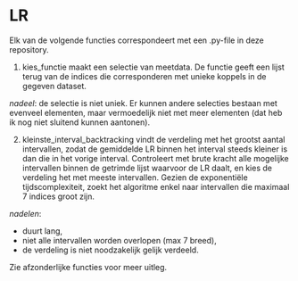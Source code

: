 # LR
Elk van de volgende functies correspondeert met een .py-file in deze repository.

1. kies_functie maakt een selectie van meetdata. De functie geeft een lijst terug van de indices die corresponderen met unieke koppels in de gegeven dataset.

  _nadeel_: de selectie is niet uniek. Er kunnen andere selecties bestaan met evenveel elementen, maar vermoedelijk niet met meer elementen (dat heb ik nog niet sluitend kunnen aantonen).

2. kleinste_interval_backtracking vindt de verdeling met het grootst aantal intervallen, zodat de gemiddelde LR binnen het interval steeds kleiner is dan die in het vorige interval.
Controleert met brute kracht alle mogelijke intervallen binnen de getrimde lijst waarvoor de LR daalt, en kies de verdeling het met meeste intervallen. Gezien de exponentiële tijdscomplexiteit, zoekt het algoritme enkel naar intervallen die maximaal 7 indices groot zijn.

  _nadelen_:
  - duurt lang,
  - niet alle intervallen worden overlopen (max 7 breed),
  - de verdeling is niet noodzakelijk gelijk verdeeld.

Zie afzonderlijke functies voor meer uitleg.
